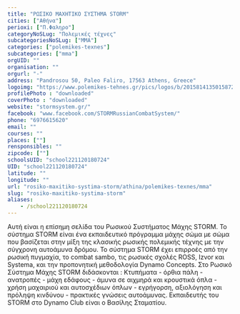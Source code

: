 ```yaml
---
title: "ΡΩΣΙΚΟ ΜΑΧΗΤΙΚΟ ΣΥΣΤΗΜΑ STORM"
cities: ["Αθήνα"]
perioxi: ["Π.Φαληρο"]
categoryNoSLug: "Πολεμικές τέχνες"
subcategoriesNoSLug: ["MMA"]
categories: ["polemikes-texnes"]
subcategories: ["mma"]
orgUID: ""
organisation: ""
orgurl: "-"
address: "Pandrosou 50, Paleo Faliro, 17563 Athens, Greece"
logoimg: "https://www.polemikes-tehnes.gr/pics/logos/b/2015814135015872.jpg"
profilePhoto : "downloaded"
coverPhoto : "downloaded"
website: "stormsystem.gr/"
facebook: "www.facebook.com/STORMRussianCombatSystem/"
phone: "6976615620"
email: ""
courses: ""
places: [""]
rensponsibles: ""
zipcode: [""]
schoolsUID: "school221120180724"
UID: "school221120180724"
latitude: ""
longitude: ""
url: "rosiko-maxitiko-systima-storm/athina/polemikes-texnes/mma"
slug: "rosiko-maxitiko-systima-storm"
aliases:
    - /school221120180724
---
```





Αυτή είναι η επίσημη σελίδα του Ρωσικού Συστήματος Μάχης STORM. To σύστημα STORM είναι ένα εκπαιδευτικό πρόγραμμα μάχης σώμα με σώμα που βασίζεται στην μίξη της κλασικής ρωσικής πολεμικής τέχνης με την σύγχρονη αυτοάμυνα δρόμου. Το σύστημα STORM έχει επιρροές από την ρωσική πυγμαχία, το combat sambo, τις ρωσικές σχολές ROSS, Izvor και Systema, και την προπονητική μεθοδολογία Dynamo Concepts. Στο Ρωσικό Σύστημα Μάχης STORM διδάσκονται : Κτυπήματα - όρθια πάλη - ανατροπές - μάχη εδάφους - άμυνα σε αιχμηρά και κρουστικά όπλα - χρήση μαχαιριού και αυτοσχέδιων όπλων - εγρήγορση, αξιολόγηση και πρόληψη κινδύνου - πρακτικές γνώσεις αυτοάμυνας. Εκπαιδευτής του STORM στο Dynamo Club είναι ο Βασίλης Σταματίου.